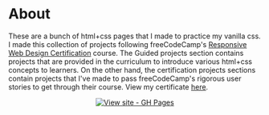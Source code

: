 # About
These are a bunch of html+css pages that I made to practice my vanilla css. I made this collection of projects following freeCodeCamp's [Responsive Web Design Certification](https://www.freecodecamp.org/learn/2022/responsive-web-design/) course. The Guided projects section contains projects that are provided in the curriculum to introduce various html+css concepts to learners. On the other hand, the certification projects sections contain projects that I've made to pass freeCodeCamp's rigorous user stories to get through their course. View my certificate [here](https://www.freecodecamp.org/certification/ConstantLynx/responsive-web-design).

<div align="center">



[![View site - GH Pages](https://img.shields.io/badge/View_site-GH_Pages-2ea44f?style=for-the-badge)](https://bharath314.github.io/fCC-RWD/)

</div>
